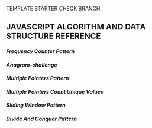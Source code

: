 TEMPLATE STARTER CHECK BRANCH

## JAVASCRIPT ALGORITHM AND DATA STRUCTURE REFERENCE 
 #### _Frequency Counter Pattern_
 #### _Anagram-challenge_
 #### _Multiple Pointers Pattern_
 #### _Multiple Pointers Count Unique Values_
 #### _Sliding Window Pattern_
 #### _Divide And Conquer Pattern_